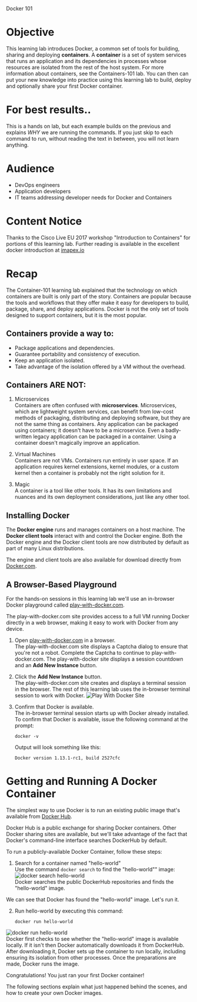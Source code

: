 Docker 101

# Objective

This learning lab introduces Docker, a common set of tools for
building, sharing and deploying __containers__. A __container__ is a
set of system services that runs an application and its dependencies
in processes whose resources are isolated from the rest of the host
system. For more information about containers, see the Containers-101
lab. You can then can put your new knowledge into practice using this
learning lab to build, deploy and optionally share your first Docker
container.

# For best results..
This is a hands on lab, but each example builds on the previous and explains *WHY* we are running the commands.
If you just skip to each command to run, without reading the text in between, you will not learn anything.

# Audience

* DevOps engineers
* Application developers
* IT teams addressing developer needs for Docker and Containers

# Content Notice

Thanks to the Cisco Live EU 2017 workshop "Introduction to Containers"
for portions of this learning lab. Further reading is available in the
excellent docker introduction at
[imapex.io](https://github.com/imapex-training/mod_adv_docker/blob/master/README.md)

# Recap

The Container-101 learning lab explained that the technology on which
containers are built is only part of the story. Containers are popular
because the tools and workflows that they offer make it easy for
developers to build, package, share, and deploy applications. Docker
is not the only set of tools designed to support containers, but it is
the most popular.

## Containers provide a way to:
* Package applications and dependencies.
* Guarantee portability and consistency of execution.
* Keep an application isolated.
* Take advantage of the isolation offered by a VM without the overhead.

## Containers ARE NOT:

1. Microservices  
Containers are often confused with __microservices__. Microservices,
which are lightweight system services, can benefit from low-cost
methods of packaging, distributing and deploying software, but they
are not the same thing as containers. Any application can be packaged
using containers; it doesn't have to be a microservice. Even a
badly-written legacy application can be packaged in a container. Using
a container doesn't magically improve an application.

2. Virtual Machines  
Containers are not VMs. Containers run entirely in user space. If
an application requires kernel extensions, kernel modules, or a
custom kernel then a container is probably not the right solution
for it.

3. Magic  
A container is a tool like other tools. It has its own limitations
and nuances and its own deployment considerations, just like any
other tool.

## Installing Docker

The __Docker engine__ runs and manages containers on a host
machine. The __Docker client tools__ interact with and control the
Docker engine. Both the Docker engine and the Docker client tools are
now distributed by default as part of many Linux distributions.

The engine and client tools are also available for download directly
from [Docker.com](http://www.docker.com).

## A Browser-Based Playground

For the hands-on sessions in this learning lab we'll use an in-browser
Docker playground called
[play-with-docker.com](http://labs.play-with-docker.com/).

The play-with-docker.com site provides access to a full VM running
Docker directly in a web browser, making it easy to work with Docker
from any device.

1. Open [play-with-docker.com](http://labs.play-with-docker.com/) in a
   browser.  
   The play-with-docker.com site displays a Captcha dialog to ensure
   that you're not a robot. Complete the Captcha to continue to
   play-with-docker.com. The play-with-docker site displays a session
   countdown and an __Add New Instance__ button.

2. Click the __Add New Instance__ button.  
   The play-with-docker.com site creates and displays a terminal
   session in the browser. The rest of this learning lab uses the
   in-browser terminal session to work with Docker.  ![Play With
   Docker Site](/posts/files/docker101/assets/images/playwithdocker1.png)

3. Confirm that Docker is available.  
   The in-browser terminal session starts up with Docker already
   installed. To confirm that Docker is available, issue the following
   command at the prompt:  
   ```
   docker -v
   ```    
   Output will look something like this:  
   ```
   Docker version 1.13.1-rc1, build 2527cfc
   ```

# Getting and Running A Docker Container

The simplest way to use Docker is to run an existing public image
that's available from [Docker Hub](https://hub.docker.com/).

Docker Hub is a public exchange for sharing Docker containers. Other
Docker sharing sites are available, but we'll take advantage of the
fact that Docker's command-line interface searches DockerHub by
default.

To run a publicly-available Docker Container, follow these steps:

1. Search for a container named "hello-world"  
   Use the command `docker search` to find the "hello-world"" image:
![docker search
 hello-world](/posts/files/docker-101/assets/images/dockersearch.png)  
   Docker searches the public DockerHub repositories and finds the
   "hello-world" image.

We can see that Docker has found the "hello-world" image. Let's run it.

2. Run hello-world by executing this command:  
   ```
   docker run hello-world
   ```  
 ![docker run
   hello-world](/posts/files/docker-101/assets/images/dockerrun1.png)  
   Docker first checks to see whether the "hello-world" image is
   available locally. If it isn't then Docker automatically downloads
   it from DockerHub. After downloading it, Docker sets up the
   container to run locally, including ensuring its isolation from
   other processes. Once the preparations are made, Docker runs the
   image.

Congratulations! You just ran your first Docker container!

The following sections explain what just happened behind the scenes,
and how to create your own Docker images.

